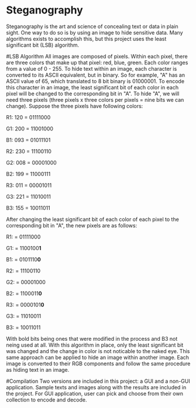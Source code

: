 # Steganography
Steganography is the art and science of concealing text or data in plain sight. One way to do so is by using an image to hide sensitive data. Many algorithms exists to accomplish this, but this project uses the least significant bit (LSB) algorithm.

#LSB Algorithm
All images are composed of pixels. Within each pixel, there are three colors that make up that pixel: red, blue, green. Each color ranges from a value of 0 - 255. To hide text within an image, each character is converted to its ASCII equivalent, but in binary. So for example, "A" has an ASCII value of 65, which translated to 8 bit binary is 01000001. To encode this character in an image, the least significant bit of each color in each pixel will be changed to the corresponding bit in "A". To hide "A", we will need three pixels (three pixels x three colors per pixels = nine bits we can change). Suppose the three pixels have following colors:

R1: 120 = 01111000

G1: 200 = 11001000

B1: 093 = 01011101

R2: 230 = 11100110

G2: 008 = 00001000

B2: 199 = 11000111

R3: 011 = 00001011

G3: 221 = 11010011

B3: 155 = 10011011

After changing the least significant bit of each color of each pixel to the corresponding bit in "A", the new pixels are as follows:

R1: = 01111000

G1: = 1100100<b>1</b>

B1: = 0101110<b>0</b>

R2: = 11100110

G2: = 00001000

B2: = 1100011<b>0</b>

R3: = 0000101<b>0</b>

G3: = 11010011

B3: = 10011011

With bold bits being ones that were modified in the process and B3 not neing used at all. With this algorithm in place, only the least significant bit was changed and the change in color is not noticable to the naked eye. This same approach can be applied to hide an image within another image. Each image is converted to their RGB components and follow the same procedure as hiding text in an image.

#Compilation
Two versions are included in this project: a GUI and a non-GUI application. Sample texts and images along with the results are included in the project. For GUI application, user can pick and choose from their own collection to encode and decode. 
